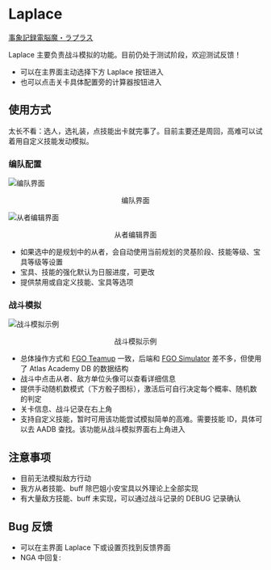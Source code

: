 # Laplace

<a href="#">事象記録電脳魔・ラプラス</a>

Laplace 主要负责战斗模拟的功能。目前仍处于测试阶段，欢迎测试反馈！

- 可以在主界面主动选择下方 Laplace 按钮进入
- 也可以点击关卡具体配置旁的计算器按钮进入

## 使用方式

太长不看：选人，选礼装，点技能出卡就完事了。目前主要还是周回，高难可以试着用自定义技能发动模拟。

### 编队配置

![编队界面](https://data-cn.chaldea.center/image/simulation_preview.jpg)

<figcaption style="text-align:center">编队界面</figcaption>

![从者编辑界面](https://data-cn.chaldea.center/image/svt_options.jpg)

<figcaption style="text-align:center">从者编辑界面</figcaption>

- 如果选中的是规划中的从者，会自动使用当前规划的灵基阶段、技能等级、宝具等级等设置
- 宝具、技能的强化默认为日服进度，可更改
- 提供禁用或自定义技能、宝具等选项

### 战斗模拟

![战斗模拟示例](https://data-cn.chaldea.center/image/battle_simulation.jpg)

<figcaption style="text-align:center">战斗模拟示例</figcaption>

- 总体操作方式和 [FGO Teamup](https://www.fgo-teamup.com) 一致，后端和 [FGO Simulator](https://github.com/SharpnelXu/FGOSimulator) 差不多，但使用了 Atlas Academy DB 的数据结构
- 战斗中点击从者、敌方单位头像可以查看详细信息
- 提供手动随机数模式（下方骰子图标），激活后可自行决定每个概率、随机数的判定
- 关卡信息、战斗记录在右上角
- 支持自定义技能，暂时可用该功能尝试模拟简单的高难。需要技能 ID，具体可以去 AADB 查找。该功能从战斗模拟界面右上角进入

## 注意事项

- 目前无法模拟敌方行动
- 我方从者技能、buff 除巴姐小安宝具以外理论上全部实现
- 有大量敌方技能、buff 未实现，可以通过战斗记录的 DEBUG 记录确认

## Bug 反馈

- 可以在主界面 Laplace 下或设置页找到反馈界面
- NGA 中回复: 
